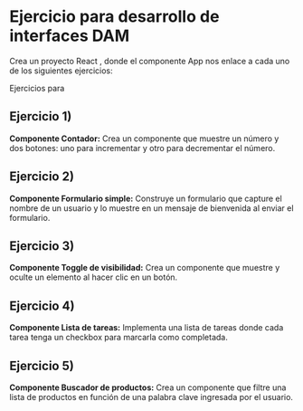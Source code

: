 # Ejercicio para desarrollo de interfaces DAM
Crea un proyecto React , donde el componente App nos enlace a cada uno de los siguientes ejercicios:

Ejercicios para 

 ## Ejercicio 1)  
**Componente Contador:** Crea un componente que muestre un número y dos botones: uno para incrementar y otro para decrementar el número.
## Ejercicio 2) 
**Componente Formulario simple:** Construye un formulario que capture el nombre de un usuario y lo muestre en un mensaje de bienvenida al enviar el formulario.
## Ejercicio 3) 
**Componente Toggle de visibilidad:** Crea un componente que muestre y oculte un elemento al hacer clic en un botón.

## Ejercicio 4)
**Componente Lista de tareas:** Implementa una lista de tareas donde cada tarea tenga un checkbox para marcarla como completada.
## Ejercicio 5)
**Componente Buscador de productos:** Crea un componente que filtre una lista de productos en función de una palabra clave ingresada por el usuario.